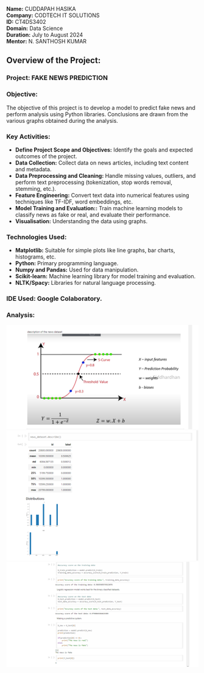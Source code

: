 **Name:** CUDDAPAH HASIKA<br>
**Company:** CODTECH IT SOLUTIONS<br>
**ID:** CT4DS3402<br>
**Domain:** Data Science<br>
**Duration:** July to August 2024<br>
**Mentor:** N. SANTHOSH KUMAR<br>

## Overview of the Project:

### Project: FAKE NEWS PREDICTION

### Objective:
The objective of this project is to develop a model to predict fake news and perform analysis using Python libraries. Conclusions are drawn from the various graphs obtained during the analysis.

### Key Activities:
- **Define Project Scope and Objectives:** Identify the goals and expected outcomes of the project.<br>
- **Data Collection:** Collect data on news articles, including text content and metadata.<br>
- **Data Preprocessing and Cleaning:** Handle missing values, outliers, and perform text preprocessing (tokenization, stop words removal, stemming, etc.).<br>
- **Feature Engineering:** Convert text data into numerical features using techniques like TF-IDF, word embeddings, etc.<br>
- **Model Training and Evaluation::** Train machine learning models to classify news as fake or real, and evaluate their performance.
- **Visualisation:** Understanding the data using graphs.
  
### Technologies Used:
- **Matplotlib:** Suitable for simple plots like line graphs, bar charts, histograms, etc.
- **Python:** Primary programming language.
- **Numpy and Pandas:** Used for data manipulation.
- **Scikit-learn:** Machine learning library for model training and evaluation.
- **NLTK/Spacy:** Libraries for natural language processing.

### IDE Used: Google Colaboratory.

### Analysis:
![Image 1](https://github.com/Hasika20/CODTECH-Task2/blob/main/Screenshot%202024-07-23%20114156.png)
![Image 2](https://github.com/Hasika20/CODTECH-Task2/blob/main/Screenshot%202024-07-23%20114207.png)
![Image 3](https://github.com/Hasika20/CODTECH-Task2/blob/main/Screenshot%202024-07-23%20114226.png)
